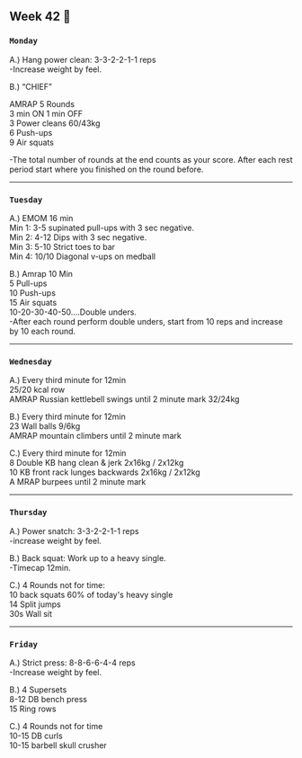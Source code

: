 ## Week 42  :shark:

### `Monday`     
A.) Hang power clean: 3-3-2-2-1-1 reps  
-Increase weight by feel.  

B.) “CHIEF”  

AMRAP 5 Rounds  
3 min ON 1 min OFF  
3 Power cleans 60/43kg  
6 Push-ups  
9 Air squats   

-The total number of rounds at the end counts as your score. After each rest period start where you finished on the round before.  

---
### `Tuesday`
A.) EMOM 16 min   
Min 1: 3-5 supinated pull-ups with 3 sec negative.  
Min 2: 4-12 Dips with 3 sec negative.  
Min 3: 5-10 Strict toes to bar  
Min 4: 10/10 Diagonal v-ups on medball  
 
B.) Amrap 10 Min  
5 Pull-ups   
10 Push-ups  
15 Air squats   
10-20-30-40-50….Double unders.  
-After each round perform double unders, start from 10 reps and increase by 10 each round.    

 

----
### `Wednesday`
A.) Every third minute for 12min   
25/20 kcal row   
AMRAP Russian kettlebell swings until 2 minute mark 32/24kg  
 
B.) Every third minute for 12min  
23 Wall balls 9/6kg   
AMRAP mountain climbers until 2 minute mark  

C.) Every third minute for 12min   
8 Double KB hang clean & jerk 2x16kg / 2x12kg   
10 KB front rack lunges backwards 2x16kg / 2x12kg  
A MRAP burpees until 2 minute mark   
 
 

----
### `Thursday`  
A.) Power snatch: 3-3-2-2-1-1 reps  
-increase weight by feel.   

B.) Back squat: Work up to a heavy single.  
-Timecap 12min.   

C.) 4 Rounds not for time:  
10 back squats 60% of today's heavy single  
14 Split jumps  
30s Wall sit   



---
### `Friday` 
A.) Strict press: 8-8-6-6-4-4 reps  
-Increase weight by feel.  

B.) 4 Supersets  
8-12 DB bench press  
15 Ring rows  

C.) 4 Rounds not for time  
10-15 DB curls   
10-15 barbell skull crusher  


